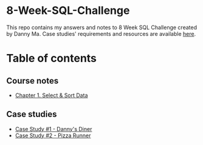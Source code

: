 # 8-Week-SQL-Challenge
This repo contains my answers and notes to 8 Week SQL Challenge created by Danny Ma.
Case studies' requirements and resources are available [here](https://8weeksqlchallenge.com/resources/).

# Table of contents

## Course notes
- [Chapter 1. Select & Sort Data](https://github.com/nguyenyenchi/8-Week-SQL-Challenge/blob/main/1.%20Select%20%26%20Sort%20Data.md)

## Case studies
- [Case Study #1 - Danny's Diner](https://github.com/nguyenyenchi/8-Week-SQL-Challenge/blob/main/case_study_1.md)
- [Case Study #2 - Pizza Runner](https://github.com/nguyenyenchi/8-Week-SQL-Challenge/blob/main/case_study_2A.md)

